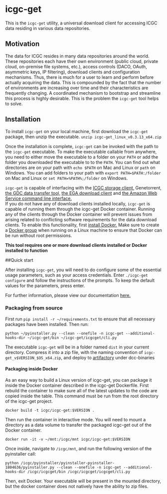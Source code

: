 # icgc-get

This is the `icgc-get` utility, a universal download client for accessing ICGC data residing in various data repositories. 

## Motivation

The data for ICGC resides in many data repositories around the world. These repositories 
each have their own environment (public cloud, private cloud, on-premise file systems, etc.), 
access controls (DACO, OAuth, asymmetric keys, IP filtering), download clients and configuration mechanisms. 
Thus, there is much for a user to learn and perform before actually acquiring the data. 
This is compounded by the fact that the number of environments are increasing over time 
and their characteristics are frequently changing. A coordinated mechanism to bootstrap and 
streamline this process is highly desirable. This is the problem the `icgc-get` tool helps to solve.

## Installation

To install `icgc-get` on your local machine, first download the `icgc-get` package, then unzip the executable.
`unzip icgc-get_linux_v0.3.13_x64.zip`

Once the installation is complete, `icgc-get` can be invoked with the path to the `icgc-get` executable.  To make the
executable callable from anywhere, you need to either move the executable to a folder on your `PATH` or add the folder you downloaded
the executable to to the `PATH`.  You can find out what directories are on your path with `echo $PATH` on Mac and Linux or `path` on Windows. You can
add folders to your path with `export PATH=$PATH:/folder` on Mac and Linux or `set PATH=%PATH%;/folder` on Windows.

`icgc-get` is capable of interfacing with the [ICGC storage client,](http://docs.icgc.org/cloud/guide/#installation) Genetorrent, 
[the GDC data transfer tool,](https://gdc.nci.nih.gov/access-data/gdc-data-transfer-tool) [the EGA download client](https://www.ebi.ac.uk/ega/about/your_EGA_account/download_streaming_client#download)
and [the Amazon Web Service command line interface.](http://docs.aws.amazon.com/cli/latest/userguide/installing.html)  
If you do not have any of download clients installed locally, `icgc-get` is capable of running them through
the icgc-get Docker container. Running any of the clients through the Docker container will prevent issues from arising related to conflicting 
software requirements for the data download clients. To enable this functionality, first [install 
Docker.](https://www.docker.com/products/overview) Make sure to create a [Docker group](https://docs.docker.com/v1.11/engine/installation/linux/ubuntulinux/#create-a-docker-group)
when running on a Linux machine to ensure that Docker can be run without root permissions.

**This tool requires one or more download clients installed or Docker installed to function**

##Quick start

After installing `icgc-get`, you will need to do configure some of the essential usage parameters,
such as your access credentials. Enter `./icgc-get configure` and follow the instructions of the prompts.
To keep the default values for the parameters, press enter.

For further information, please view our documentation [here.](http://docs.icgc.org/cloud/icgc-get/)

### Packaging from source

First run `pip install -r ~/requirements.txt` to ensure that all necessary packages have been installed. Then run:
 
``` 
python ~/pyinstaller.py --clean --onefile -n icgc-get --additional-hooks-dir ~/icgc-get/bin ~/icgc-get/icgcget/cli.py
```

The executable `icgc-get` will be in a folder named `dist` in your current directory.  Compress it into a zip file, with the naming convention of 
`icgc-get_v$VERSION_$OS_x64.zip`, and deploy to [artifactory](https://artifacts.oicr.on.ca/artifactory/webapp/#/artifacts/browse/tree/General/dcc-binaries)
 under dcc-binaries


#### Packaging inside Docker

As an easy way to build a Linux version of icgc-get, you can package it inside the Docker container described in the icgc-get Dockerfile.
First rebuild the container to make sure all of the latest updates to the code are copied inside the table.  This command must
be run from the root directory of the icgc-get project.

```
docker build -t icgc/icgc-get:$VERSION .
```

Then run the container in interactive mode. You will need to mount a directory as a data volume to transfer the packaged icgc-get out of the Docker container.

```
docker run -it -v ~/mnt:/icgc/mnt icgc/icgc-get:$VERSION
```

Once inside, navigate to `/icgc/mnt`, and run the following version of the pyinstaller call:

```
python /icgc/pyinstaller/pyinstaller-pyinstaller-1804636/pyinstaller.py --clean --onefile -n icgc-get --additional-hooks-dir /icgc/icgcget/bin /icgc/icgcget/icgcget/cli.py
```
Then, exit Docker. Your executable will be present in the mounted directory, but the docker container does not natively have the ability to zip files.